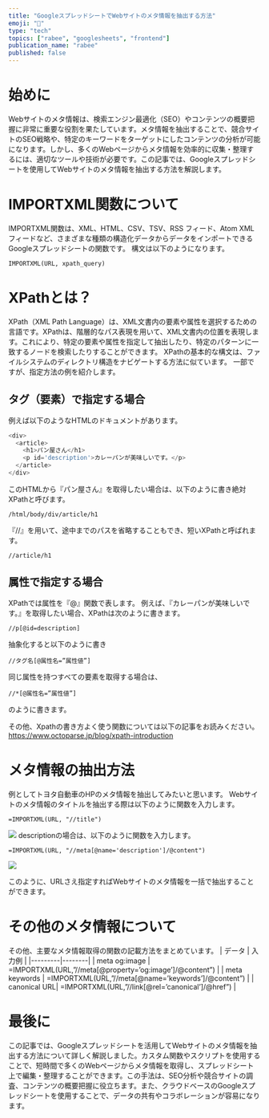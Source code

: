 ```yaml
---
title: "GoogleスプレッドシートでWebサイトのメタ情報を抽出する方法"
emoji: "📂"
type: "tech"
topics: ["rabee", "googlesheets", "frontend"]
publication_name: "rabee"
published: false
---
```


# 始めに
Webサイトのメタ情報は、検索エンジン最適化（SEO）やコンテンツの概要把握に非常に重要な役割を果たしています。メタ情報を抽出することで、競合サイトのSEO戦略や、特定のキーワードをターゲットにしたコンテンツの分析が可能になります。しかし、多くのWebページからメタ情報を効率的に収集・整理するには、適切なツールや技術が必要です。この記事では、Googleスプレッドシートを使用してWebサイトのメタ情報を抽出する方法を解説します。
# IMPORTXML関数について
IMPORTXML関数は、XML、HTML、CSV、TSV、RSS フィード、Atom XML フィードなど、さまざまな種類の構造化データからデータをインポートできるGoogleスプレッドシートの関数です。
構文は以下のようになります。
```
IMPORTXML(URL, xpath_query)
```

# XPathとは？

XPath（XML Path Language）は、XML文書内の要素や属性を選択するための言語です。XPathは、階層的なパス表現を用いて、XML文書内の位置を表現します。これにより、特定の要素や属性を指定して抽出したり、特定のパターンに一致するノードを検索したりすることができます。
XPathの基本的な構文は、ファイルシステムのディレクトリ構造をナビゲートする方法に似ています。
一部ですが、指定方法の例を紹介します。
## タグ（要素）で指定する場合

例えば以下のようなHTMLのドキュメントがあります。
```js
<div>
  <article>
    <h1>パン屋さん</h1>
    <p id='description'>カレーパンが美味しいです。</p>
  </article>
</div>
```
このHTMLから『パン屋さん』を取得したい場合は、以下のように書き絶対XPathと呼びます。
```
/html/body/div/article/h1
```
『//』を用いて、途中までのパスを省略することもでき、短いXPathと呼ばれます。
```
//article/h1
```
## 属性で指定する場合
XPathでは属性を『@』関数で表します。
例えば、『カレーパンが美味しいです。』を取得したい場合、XPathは次のように書きます。
```
//p[@id=description]
```
抽象化すると以下のように書き
```
//タグ名[@属性名=”属性値”]
```
同じ属性を持つすべての要素を取得する場合は、
```
//*[@属性名=”属性値”]
```
のように書きます。

その他、Xpathの書き方よく使う関数については以下の記事をお読みください。
https://www.octoparse.jp/blog/xpath-introduction
# メタ情報の抽出方法
例としてトヨタ自動車のHPのメタ情報を抽出してみたいと思います。
Webサイトのメタ情報のタイトルを抽出する際は以下のように関数を入力します。
```
=IMPORTXML(URL, "//title")
```
![](https://storage.googleapis.com/zenn-user-upload/4ad83e247977-20230513.png)
descriptionの場合は、以下のように関数を入力します。
```
=IMPORTXML(URL, "//meta[@name='description']/@content")
```
![](https://storage.googleapis.com/zenn-user-upload/db58103fe889-20230513.png)

このように、URLさえ指定すればWebサイトのメタ情報を一括で抽出することができます。
# その他のメタ情報について
その他、主要なメタ情報取得の関数の記載方法をまとめています。
| データ | 入力例   |
|---------|--------|
| meta og:image    | =IMPORTXML(URL,”//meta[@property=’og:image’]/@content”) |
| meta keywords  | =IMPORTXML(URL,”//meta[@name=’keywords’]/@content”)   |
| canonical URL| =IMPORTXML(URL,”//link[@rel=’canonical’]/@href”) |

# 最後に
この記事では、Googleスプレッドシートを活用してWebサイトのメタ情報を抽出する方法について詳しく解説しました。カスタム関数やスクリプトを使用することで、短時間で多くのWebページからメタ情報を取得し、スプレッドシート上で編集・整理することができます。この手法は、SEO分析や競合サイトの調査、コンテンツの概要把握に役立ちます。また、クラウドベースのGoogleスプレッドシートを使用することで、データの共有やコラボレーションが容易になります。